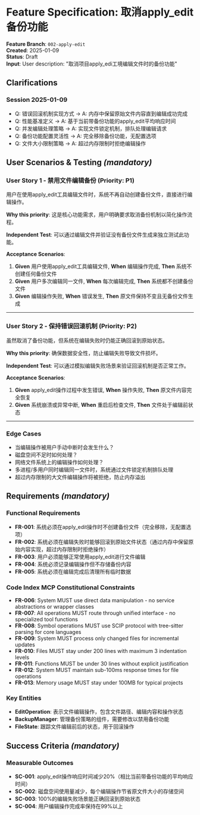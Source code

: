 # Feature Specification: 取消apply_edit备份功能

**Feature Branch**: `002-apply-edit`  
**Created**: 2025-01-09  
**Status**: Draft  
**Input**: User description: "取消项目apply_edi工境编辑文件时的备份功能"

## Clarifications

### Session 2025-01-09

- Q: 错误回滚机制实现方式 → A: 内存中保留原始文件内容直到编辑成功完成
- Q: 性能基准定义 → A: 基于当前带备份功能的apply_edit平均响应时间
- Q: 并发编辑处理策略 → A: 实现文件锁定机制，排队处理编辑请求
- Q: 备份功能配置灵活性 → A: 完全移除备份功能，无配置选项
- Q: 文件大小限制策略 → A: 超过内存限制时拒绝编辑操作

## User Scenarios & Testing *(mandatory)*

### User Story 1 - 禁用文件编辑备份 (Priority: P1)

用户在使用apply_edit工具编辑文件时，系统不再自动创建备份文件，直接进行编辑操作。

**Why this priority**: 这是核心功能需求，用户明确要求取消备份机制以简化操作流程。

**Independent Test**: 可以通过编辑文件并验证没有备份文件生成来独立测试此功能。

**Acceptance Scenarios**:

1. **Given** 用户使用apply_edit工具编辑文件, **When** 编辑操作完成, **Then** 系统不创建任何备份文件
2. **Given** 用户多次编辑同一文件, **When** 每次编辑完成, **Then** 系统都不创建备份文件
3. **Given** 编辑操作失败, **When** 错误发生, **Then** 原文件保持不变且无备份文件生成

---

### User Story 2 - 保持错误回滚机制 (Priority: P2)

虽然取消了备份功能，但系统在编辑失败时仍能正确回滚到原始状态。

**Why this priority**: 确保数据安全性，防止编辑失败导致文件损坏。

**Independent Test**: 可以通过模拟编辑失败场景来验证回滚机制是否正常工作。

**Acceptance Scenarios**:

1. **Given** apply_edit操作过程中发生错误, **When** 操作失败, **Then** 原文件内容完全恢复
2. **Given** 系统崩溃或异常中断, **When** 重启后检查文件, **Then** 文件处于编辑前状态

---

### Edge Cases

- 当编辑操作被用户手动中断时会发生什么？
- 磁盘空间不足时如何处理？
- 网络文件系统上的编辑操作如何处理？
- 多进程/多用户同时编辑同一文件时，系统通过文件锁定机制排队处理
- 超过内存限制的大文件编辑操作将被拒绝，防止内存溢出

## Requirements *(mandatory)*

### Functional Requirements

- **FR-001**: 系统必须在apply_edit操作时不创建备份文件（完全移除，无配置选项）
- **FR-002**: 系统必须在编辑失败时能够回滚到原始文件状态（通过内存中保留原始内容实现，超过内存限制时拒绝操作）  
- **FR-003**: 用户必须能够正常使用apply_edit进行文件编辑
- **FR-004**: 系统必须记录编辑操作但不存储备份内容
- **FR-005**: 系统必须在编辑完成后清理所有临时数据

### Code Index MCP Constitutional Constraints

- **FR-006**: System MUST use direct data manipulation - no service abstractions or wrapper classes
- **FR-007**: All operations MUST route through unified interface - no specialized tool functions
- **FR-008**: Symbol operations MUST use SCIP protocol with tree-sitter parsing for core languages
- **FR-009**: System MUST process only changed files for incremental updates
- **FR-010**: Files MUST stay under 200 lines with maximum 3 indentation levels
- **FR-011**: Functions MUST be under 30 lines without explicit justification
- **FR-012**: System MUST maintain sub-100ms response times for file operations
- **FR-013**: Memory usage MUST stay under 100MB for typical projects

### Key Entities

- **EditOperation**: 表示文件编辑操作，包含文件路径、编辑内容和操作状态
- **BackupManager**: 管理备份策略的组件，需要修改以禁用备份功能
- **FileState**: 跟踪文件编辑前后的状态，用于回滚操作

## Success Criteria *(mandatory)*

### Measurable Outcomes

- **SC-001**: apply_edit操作响应时间减少20%（相比当前带备份功能的平均响应时间）
- **SC-002**: 磁盘空间使用量减少，每个编辑操作节省原文件大小的存储空间
- **SC-003**: 100%的编辑失败场景能正确回滚到原始状态
- **SC-004**: 用户编辑操作完成率保持在99%以上
